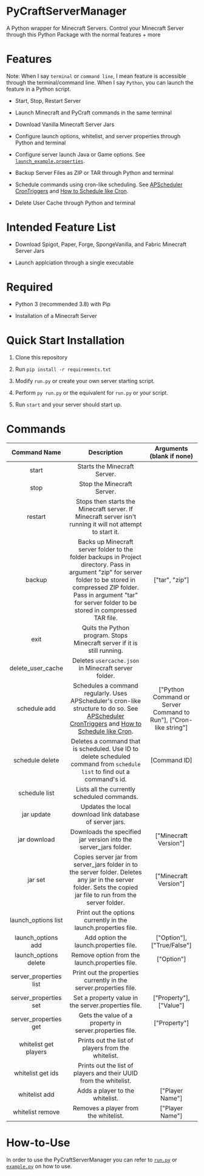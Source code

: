 # PyCraftServerManager

A Python wrapper for Minecraft Servers. Control your Minecraft Server through this Python Package with the normal features + more

# Features

Note: When I say `terminal` or `command line`, I mean feature is accessible through the terminal/command line. When I say `Python`, you can launch the feature in a Python script.

* Start, Stop, Restart Server

* Launch Minecraft and PyCraft commands in the same terminal

* Download Vanilla Minecraft Server Jars

* Configure launch options, whitelist, and server properties through Python and terminal

* Configure server launch Java or Game options. See [`launch_example.properties`](launch_example.properties).

* Backup Server Files as ZIP or TAR through Python and terminal

* Schedule commands using cron-like scheduling. See [APScheduler CronTriggers](https://apscheduler.readthedocs.io/en/stable/modules/triggers/cron.html) and [How to Schedule like Cron](HOW_TO_CRON.md).

* Delete User Cache through Python and terminal

# Intended Feature List

* Download Spigot, Paper, Forge, SpongeVanilla, and Fabric Minecraft Server Jars

* Launch applciation through a single executable

# Required

* Python 3 (recommended 3.8) with Pip

* Installation of a Minecraft Server

# Quick Start Installation

1. Clone this repository

1. Run `pip install -r requirements.txt`

1. Modify `run.py` or create your own server starting script.

1. Perform `py run.py` or the equivalent for `run.py` or your script.

1. Run `start` and your server should start up.

# Commands

|    Command Name   |                                                                                                                 Description                                                                                                                | Arguments (blank if none) |
|:-----------------:|:------------------------------------------------------------------------------------------------------------------------------------------------------------------------------------------------------------------------------------------:|:-------------------------:|
| start             |  Starts the Minecraft Server.                                                                                                                                                                                                              |                           |
| stop              |  Stop the Minecraft Server.                                                                                                                                                                                                                |                           |
| restart           | Stops then starts the Minecraft server. If Minecraft server isn't running it will not attempt to start it.                                                                                                                                 |                           |
| backup            | Backs up Minecraft server folder to the folder backups in Project directory. Pass in argument "zip" for server folder to be stored in compressed ZIP folder. Pass in argument "tar" for server folder to be stored in compressed TAR file. | ["tar", "zip"]            |
| exit              |  Quits the Python program. Stops Minecraft server if it is still running.                                                                                                                                                                  |                           |
| delete_user_cache | Deletes `usercache.json` in Minecraft server folder.                                                                                                                                                                                       |                           |
| schedule add      | Schedules a command regularly. Uses APScheduler's cron-like structure to do so. See [APScheduler CronTriggers](https://apscheduler.readthedocs.io/en/stable/modules/triggers/cron.html) and [How to Schedule like Cron](HOW_TO_CRON.md).   | ["Python Command or Server Command to Run"], ["Cron-like string"] |\
| schedule delete   | Deletes a command that is scheduled. Use ID to delete scheduled command from `schedule list` to find out a command's id.                                                                                                                   | [Command ID]              |
| schedule list     | Lists all the currently scheduled commands.                                                                                                                                                                                                |                           |
| jar update | Updates the local download link database of server jars. | |
| jar download  | Downloads the specified jar version into the server_jars folder. | ["Minecraft Version"] |
| jar set | Copies server jar from server_jars folder in to the server folder. Deletes any jar in the server folder. Sets the copied jar file to run from the server folder. | ["Minecraft Version"] |
| launch_options list | Print out the options currently in the launch.properties file. | |
| launch_options add | Add option the launch.properties file. | ["Option"],["True/False"] |
| launch_options delete | Remove option from the launch.properties file. | ["Option"] |
| server_properties list | Print out the properties currently in the server.properties file. | |
| server_properties set | Set a property value in the server.properties file. | ["Property"],["Value"] |
| server_properties get | Gets the value of a property in server.properties file. | ["Property"] |
| whitelist get players | Prints out the list of players from the whitelist. | |
| whitelist get ids | Prints out the list of players and their UUID from the whitelist. | |
| whitelist add | Adds a player to the whitelist. | ["Player Name"] |
| whitelist remove | Removes a player from the whitelist. | ["Player Name"] |

# How-to-Use

In order to use the PyCraftServerManager you can refer to [`run.py`](run.py) or [`example.py`](example.py) on how to use.
